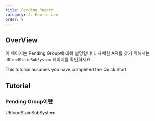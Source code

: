 ```yaml
---
title: Pending Record
category: 2. How to use
order: 9
---
```



## OverView

이 페이지는 Pending Group에 대해 설명합니다. 자세한 API를 찾기 위해서는 `UBloodStainSubSystem` 페이지를 확인하세요.

This tutorial assumes you have completed the Quick Start.


## Tutorial

### Pending Group이란



UBloodStainSubSystem